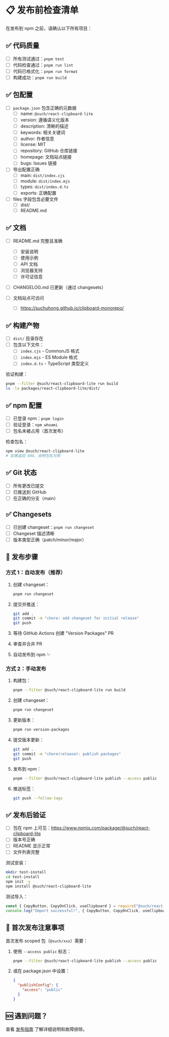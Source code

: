 # 📋 发布前检查清单

在发布到 npm 之前，请确认以下所有项目：

## ✅ 代码质量

- [ ] 所有测试通过：`pnpm test`
- [ ] 代码检查通过：`pnpm run lint`
- [ ] 代码已格式化：`pnpm run format`
- [ ] 构建成功：`pnpm run build`

## ✅ 包配置

- [ ] `package.json` 包含正确的元数据
  - [ ] name: `@such/react-clipboard-lite`
  - [ ] version: 遵循语义化版本
  - [ ] description: 清晰的描述
  - [ ] keywords: 相关关键词
  - [ ] author: 作者信息
  - [ ] license: MIT
  - [ ] repository: GitHub 仓库链接
  - [ ] homepage: 文档站点链接
  - [ ] bugs: Issues 链接

- [ ] 导出配置正确
  - [ ] main: `dist/index.cjs`
  - [ ] module: `dist/index.mjs`
  - [ ] types: `dist/index.d.ts`
  - [ ] exports: 正确配置

- [ ] files 字段包含必要文件
  - [ ] dist/
  - [ ] README.md

## ✅ 文档

- [ ] README.md 完整且准确
  - [ ] 安装说明
  - [ ] 使用示例
  - [ ] API 文档
  - [ ] 浏览器支持
  - [ ] 许可证信息

- [ ] CHANGELOG.md 已更新（通过 changesets）

- [ ] 文档站点可访问
  - [ ] https://suchuhong.github.io/clipboard-monorepo/

## ✅ 构建产物

- [ ] `dist/` 目录存在
- [ ] 包含以下文件：
  - [ ] `index.cjs` - CommonJS 格式
  - [ ] `index.mjs` - ES Module 格式
  - [ ] `index.d.ts` - TypeScript 类型定义

验证构建：

```bash
pnpm --filter @such/react-clipboard-lite run build
ls -la packages/react-clipboard-lite/dist/
```

## ✅ npm 配置

- [ ] 已登录 npm：`pnpm login`
- [ ] 验证登录：`npm whoami`
- [ ] 包名未被占用（首次发布）

检查包名：

```bash
npm view @such/react-clipboard-lite
# 如果返回 404，说明包名可用
```

## ✅ Git 状态

- [ ] 所有更改已提交
- [ ] 已推送到 GitHub
- [ ] 在正确的分支（main）

## ✅ Changesets

- [ ] 已创建 changeset：`pnpm run changeset`
- [ ] Changeset 描述清晰
- [ ] 版本类型正确（patch/minor/major）

## 🚀 发布步骤

### 方式 1：自动发布（推荐）

1. 创建 changeset：

   ```bash
   pnpm run changeset
   ```

2. 提交并推送：

   ```bash
   git add .
   git commit -m "chore: add changeset for initial release"
   git push
   ```

3. 等待 GitHub Actions 创建 "Version Packages" PR

4. 审查并合并 PR

5. 自动发布到 npm ✨

### 方式 2：手动发布

1. 构建包：

   ```bash
   pnpm --filter @such/react-clipboard-lite run build
   ```

2. 创建 changeset：

   ```bash
   pnpm run changeset
   ```

3. 更新版本：

   ```bash
   pnpm run version-packages
   ```

4. 提交版本更新：

   ```bash
   git add .
   git commit -m "chore(release): publish packages"
   git push
   ```

5. 发布到 npm：

   ```bash
   pnpm --filter @such/react-clipboard-lite publish --access public
   ```

6. 推送标签：
   ```bash
   git push --follow-tags
   ```

## ✅ 发布后验证

- [ ] 包在 npm 上可见：https://www.npmjs.com/package/@such/react-clipboard-lite
- [ ] 版本号正确
- [ ] README 显示正常
- [ ] 文件列表完整

测试安装：

```bash
mkdir test-install
cd test-install
npm init -y
npm install @such/react-clipboard-lite
```

测试导入：

```javascript
const { CopyButton, CopyOnClick, useClipboard } = require("@such/react-clipboard-lite");
console.log("Import successful!", { CopyButton, CopyOnClick, useClipboard });
```

## 📝 首次发布注意事项

首次发布 scoped 包（`@such/xxx`）需要：

1. 使用 `--access public` 标志：

   ```bash
   pnpm --filter @such/react-clipboard-lite publish --access public
   ```

2. 或在 package.json 中设置：
   ```json
   {
     "publishConfig": {
       "access": "public"
     }
   }
   ```

## 🆘 遇到问题？

查看 [发布指南](./docs/publishing.md) 了解详细说明和故障排除。
